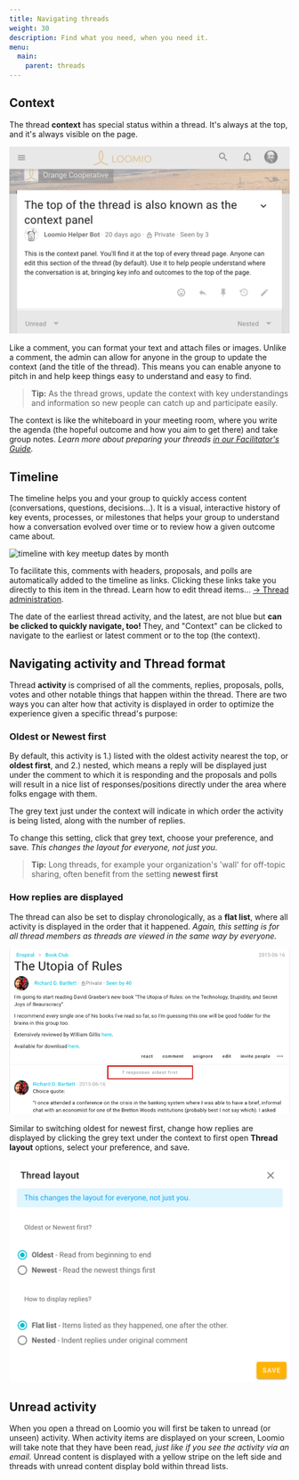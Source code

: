 ```yaml
---
title: Navigating threads
weight: 30
description: Find what you need, when you need it.
menu:
  main:
    parent: threads
---
```

## Context
The thread **context** has special status within a thread. It's always at the top, and it's always visible on the page.

![](context_panel.png)

Like a comment, you can format your text and attach files or images. Unlike a comment, the admin can allow for anyone in the group to update the context (and the title of the thread). This means you can enable anyone to pitch in and help keep things easy to understand and easy to find.

> **Tip:** As the thread grows, update the context with key understandings and information so new people can catch up and participate easily.

The context is like the whiteboard in your meeting room, where you write the agenda (the hopeful outcome and how you aim to get there) and take group notes. _Learn more about preparing your threads [in our Facilitator's Guide](/en/facilitators_guide)._

## Timeline

The timeline helps you and your group to quickly access content (conversations, questions, decisions…). It is a visual, interactive history of key events, processes, or milestones that helps your group to understand how a conversation evolved over time or to review how a given outcome came about.

![timeline with key meetup dates by month](https://help.loomio.org/en/user_manual/whats_new_loomio_2/new_timeline.png)

To facilitate this, comments with headers, proposals, and polls are automatically added to the timeline as links. Clicking these links take you directly to this item in the thread. Learn how to edit thread items… [→ Thread administration](../thread_admin).

The date of the earliest thread activity, and the latest, are not blue but **can be clicked to quickly navigate, too!** They, and "Context" can be clicked to navigate to the earliest or latest comment or to the top (the context).

## Navigating activity and Thread format

Thread **activity** is comprised of all the comments, replies, proposals, polls, votes and other notable things that happen within the thread. There are two ways you can alter how that activity is displayed in order to optimize the experience given a specific thread's purpose:

### Oldest or Newest first

By default, this activity is 1.) listed with the oldest activity nearest the top, or **oldest first**, and 2.) nested, which means a reply will be displayed just under the comment to which it is responding and the proposals and polls will result in a nice list of responses/positions directly under the area where folks engage with them.

The grey text just under the context will indicate in which order the activity is being listed, along with the number of replies.

To change this setting, click that grey text, choose your preference, and save. _This changes the layout for everyone, not just you._

> **Tip:** Long threads, for example your organization's 'wall' for off-topic sharing, often benefit from the setting **newest first**

### How replies are displayed

The thread can also be set to display chronologically, as a **flat list**, where all activity is displayed in the order that it happened. _Again, this setting is for all thread members as threads are viewed in the same way by everyone._

!["7 replies" and "oldest first" displayed just under the thread context and above the thread activity](thread_format_button.png)

Similar to switching oldest for newest first, change how replies are displayed by clicking the grey text under the context to first open **Thread layout** options, select your preference, and save.

![](thread_format.png)

## Unread activity
When you open a thread on Loomio you will first be taken to unread (or unseen) activity. When activity items are displayed on your screen, Loomio will take note that they have been read, _just like if you see the activity via an email._ Unread content is displayed with a yellow stripe on the left side and threads with unread content display bold within thread lists.
